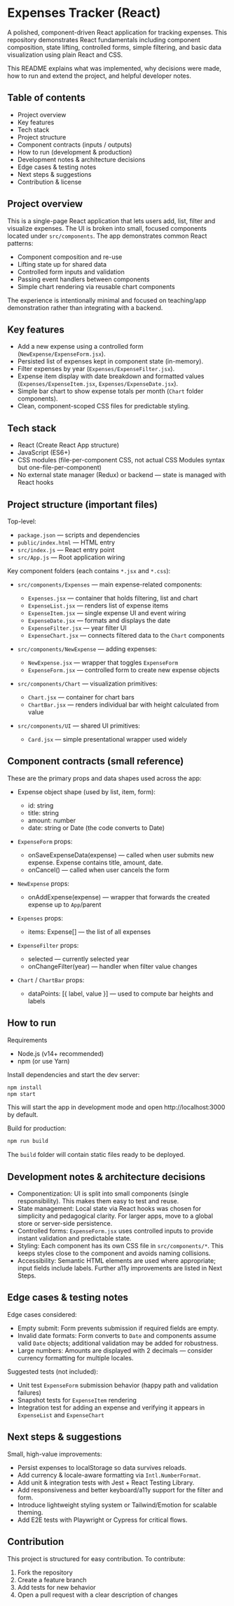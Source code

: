 # Expenses Tracker (React)

A polished, component-driven React application for tracking expenses. This repository demonstrates React fundamentals including component composition, state lifting, controlled forms, simple filtering, and basic data visualization using plain React and CSS.

This README explains what was implemented, why decisions were made, how to run and extend the project, and helpful developer notes.

## Table of contents

- Project overview
- Key features
- Tech stack
- Project structure
- Component contracts (inputs / outputs)
- How to run (development & production)
- Development notes & architecture decisions
- Edge cases & testing notes
- Next steps & suggestions
- Contribution & license


## Project overview

This is a single-page React application that lets users add, list, filter and visualize expenses. The UI is broken into small, focused components located under `src/components`. The app demonstrates common React patterns:

- Component composition and re-use
- Lifting state up for shared data
- Controlled form inputs and validation
- Passing event handlers between components
- Simple chart rendering via reusable chart components

The experience is intentionally minimal and focused on teaching/app demonstration rather than integrating with a backend.


## Key features

- Add a new expense using a controlled form (`NewExpense/ExpenseForm.jsx`).
- Persisted list of expenses kept in component state (in-memory).
- Filter expenses by year (`Expenses/ExpenseFilter.jsx`).
- Expense item display with date breakdown and formatted values (`Expenses/ExpenseItem.jsx`, `Expenses/ExpenseDate.jsx`).
- Simple bar chart to show expense totals per month (`Chart` folder components).
- Clean, component-scoped CSS files for predictable styling.


## Tech stack

- React (Create React App structure)
- JavaScript (ES6+)
- CSS modules (file-per-component CSS, not actual CSS Modules syntax but one-file-per-component)
- No external state manager (Redux) or backend — state is managed with React hooks


## Project structure (important files)

Top-level:

- `package.json` — scripts and dependencies
- `public/index.html` — HTML entry
- `src/index.js` — React entry point
- `src/App.js` — Root application wiring

Key component folders (each contains `*.jsx` and `*.css`):

- `src/components/Expenses` — main expense-related components:
  - `Expenses.jsx` — container that holds filtering, list and chart
  - `ExpenseList.jsx` — renders list of expense items
  - `ExpenseItem.jsx` — single expense UI and event wiring
  - `ExpenseDate.jsx` — formats and displays the date
  - `ExpenseFilter.jsx` — year filter UI
  - `ExpenseChart.jsx` — connects filtered data to the `Chart` components

- `src/components/NewExpense` — adding expenses:
  - `NewExpense.jsx` — wrapper that toggles `ExpenseForm`
  - `ExpenseForm.jsx` — controlled form to create new expense objects

- `src/components/Chart` — visualization primitives:
  - `Chart.jsx` — container for chart bars
  - `ChartBar.jsx` — renders individual bar with height calculated from value

- `src/components/UI` — shared UI primitives:
  - `Card.jsx` — simple presentational wrapper used widely


## Component contracts (small reference)

These are the primary props and data shapes used across the app:

- Expense object shape (used by list, item, form):
  - id: string
  - title: string
  - amount: number
  - date: string or Date (the code converts to Date)

- `ExpenseForm` props:
  - onSaveExpenseData(expense) — called when user submits new expense. Expense contains title, amount, date.
  - onCancel() — called when user cancels the form

- `NewExpense` props:
  - onAddExpense(expense) — wrapper that forwards the created expense up to `App`/parent

- `Expenses` props:
  - items: Expense[] — the list of all expenses

- `ExpenseFilter` props:
  - selected — currently selected year
  - onChangeFilter(year) — handler when filter value changes

- `Chart` / `ChartBar` props:
  - dataPoints: [{ label, value }] — used to compute bar heights and labels


## How to run

Requirements

- Node.js (v14+ recommended)
- npm (or use Yarn)

Install dependencies and start the dev server:

```bash
npm install
npm start
```

This will start the app in development mode and open http://localhost:3000 by default.

Build for production:

```bash
npm run build
```

The `build` folder will contain static files ready to be deployed.


## Development notes & architecture decisions

- Componentization: UI is split into small components (single responsibility). This makes them easy to test and reuse.
- State management: Local state via React hooks was chosen for simplicity and pedagogical clarity. For larger apps, move to a global store or server-side persistence.
- Controlled forms: `ExpenseForm.jsx` uses controlled inputs to provide instant validation and predictable state.
- Styling: Each component has its own CSS file in `src/components/*`. This keeps styles close to the component and avoids naming collisions.
- Accessibility: Semantic HTML elements are used where appropriate; input fields include labels. Further a11y improvements are listed in Next Steps.


## Edge cases & testing notes

Edge cases considered:

- Empty submit: Form prevents submission if required fields are empty.
- Invalid date formats: Form converts to `Date` and components assume valid `Date` objects; additional validation may be added for robustness.
- Large numbers: Amounts are displayed with 2 decimals — consider currency formatting for multiple locales.

Suggested tests (not included):

- Unit test `ExpenseForm` submission behavior (happy path and validation failures)
- Snapshot tests for `ExpenseItem` rendering
- Integration test for adding an expense and verifying it appears in `ExpenseList` and `ExpenseChart`


## Next steps & suggestions

Small, high-value improvements:

- Persist expenses to localStorage so data survives reloads.
- Add currency & locale-aware formatting via `Intl.NumberFormat`.
- Add unit & integration tests with Jest + React Testing Library.
- Add responsiveness and better keyboard/a11y support for the filter and form.
- Introduce lightweight styling system or Tailwind/Emotion for scalable theming.
- Add E2E tests with Playwright or Cypress for critical flows.


## Contribution

This project is structured for easy contribution. To contribute:

1. Fork the repository
2. Create a feature branch
3. Add tests for new behavior
4. Open a pull request with a clear description of changes

